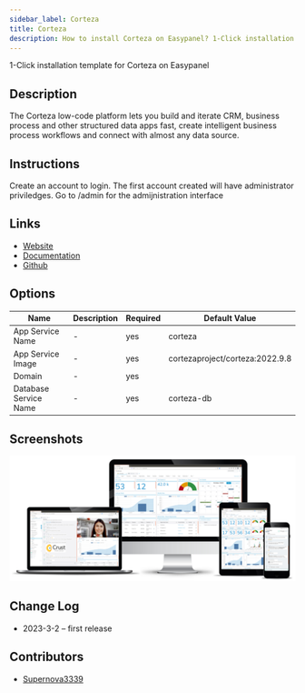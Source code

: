 ```yaml
---
sidebar_label: Corteza
title: Corteza
description: How to install Corteza on Easypanel? 1-Click installation template for Corteza on Easypanel
---
```


<!-- generated -->

1-Click installation template for Corteza on Easypanel

## Description

The Corteza low-code platform lets you build and iterate CRM, business process and other structured data apps fast, create intelligent business process workflows and connect with almost any data source.

## Instructions

Create an account to login. The first account created will have administrator priviledges. Go to /admin for the admijnistration interface

## Links

- [Website](https://cortezaproject.org)
- [Documentation](https://docs.cortezaproject.org)
- [Github](https://github.com/cortezaproject/corteza)

## Options

Name | Description | Required | Default Value
-|-|-|-
App Service Name | - | yes | corteza
App Service Image | - | yes | cortezaproject/corteza:2022.9.8
Domain | - | yes | 
Database Service Name | - | yes | corteza-db

## Screenshots

![Corteza Screenshot](./assets/screenshot.png)

## Change Log

- 2023-3-2 – first release

## Contributors

- [Supernova3339](https://github.com/Supernova3339)
